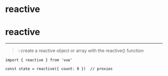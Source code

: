 # reactive

# reactive

---

> 💡create a reactive object or array with the reactive() function
> 

```
import { reactive } from 'vue'

const state = reactive({ count: 0 })  // proxies

```